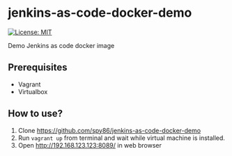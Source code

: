 # jenkins-as-code-docker-demo

[![License: MIT](https://img.shields.io/badge/License-MIT-yellow.svg)](https://opensource.org/licenses/MIT)

Demo Jenkins as code docker image

## Prerequisites
* Vagrant
* Virtualbox

## How to use?

1. Clone https://github.com/spy86/jenkins-as-code-docker-demo
2. Run `vagrant up` from terminal and wait while virtual machine is installed.
3. Open http://192.168.123.123:8089/ in web browser
